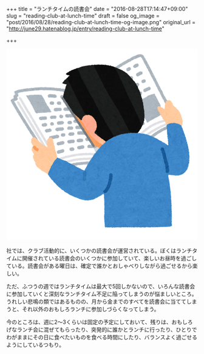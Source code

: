 +++
title = "ランチタイムの読書会"
date = "2016-08-28T17:14:47+09:00"
slug = "reading-club-at-lunch-time"
draft = false
og_image = "post/2016/08/28/reading-club-at-lunch-time-og-image.png"
original_url = "http://june29.hatenablog.jp/entry/reading-club-at-lunch-time"

+++

<p><span itemscope itemtype="http://schema.org/Photograph"><img src="/post/2016/08/28/reading-club-at-lunch-time-20160828163647.png" alt="f:id:june29:20160828163647p:plain" title="f:id:june29:20160828163647p:plain" class="hatena-fotolife" itemprop="image"></span></p>

<p>社では、クラブ活動的に、いくつかの読書会が運営されている。ぼくはランチタイムに開催されている読書会のいくつかに参加していて、楽しいお昼時を過ごしている。読書会がある曜日は、確定で誰かとおしゃべりしながら過ごせるから楽しい。</p>

<p>ただ、ふつうの週ではランチタイムは最大で5回しかないので、いろんな読書会に参加していくと深刻なランチタイム不足に陥ってしまうのが悩ましいところ。うれしい悲鳴の類ではあるものの、月から金までのすべてを読書会に当ててしまうと、それ以外のおもしろランチに参加しづらくなってしまう。</p>

<p>今のところは、週に2〜3くらいは固定の予定にしておいて、残りは、おもしろげなランチ会に混ぜてもらったり、突発的に誰かとランチに行ったり、ひとりでわがままにその日に食べたいものを食べる時間にしたり、バランスよく過ごせるようにしているつもり。</p>
